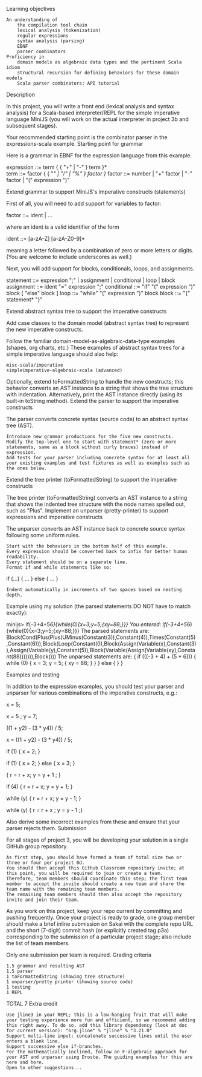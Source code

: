 
Learning objectives

    An understanding of
        the compilation tool chain
        lexical analysis (tokenization)
        regular expressions
        syntax analysis (parsing)
        EBNF
        parser combinators
    Proficiency in
        domain models as algebraic data types and the pertinent Scala idiom
        structural recursion for defining behaviors for these domain models
        Scala parser combinators: API tutorial

Description

In this project, you will write a front end (lexical analysis and syntax analysis) for a Scala-based interpreter/REPL for the simple imperative language MiniJS (you will work on the actual interpreter in project 3b and subsequent stages).

Your recommended starting point is the combinator parser in the expressions-scala example.
Starting point for grammar

Here is a grammar in EBNF for the expression language from this example.

expression ::= term { { "+" | "-" } term }*       
term       ::= factor { { "*" | "/" | "%" } factor }*
factor     ::= number | "+" factor | "-" factor | "(" expression ")"

Extend grammar to support MiniJS's imperative constructs (statements)

First of all, you will need to add support for variables to factor:

factor ::= ident | ...

where an ident is a valid identifier of the form

ident ::= [a-zA-Z] [a-zA-Z0-9]*

meaning a letter followed by a combination of zero or more letters or digits. (You are welcome to include underscores as well.)

Next, you will add support for blocks, conditionals, loops, and assignments.

statement   ::= expression ";" | assignment | conditional | loop | block
assignment  ::= ident "=" expression ";"
conditional ::= "if" "(" expression ")" block [ "else" block ]
loop        ::= "while" "(" expression ")" block
block       ::= "{" statement* "}"

Extend abstract syntax tree to support the imperative constructs

Add case classes to the domain model (abstract syntax tree) to represent the new imperative constructs.

Follow the familiar domain-model-as-algebraic-data-type examples (shapes, org charts, etc.) These examples of abstract syntax trees for a simple imperative language should also help:

    misc-scala/imperative
    simpleimperative-algebraic-scala (advanced)

Optionally, extend toFormattedString to handle the new constructs; this behavior converts an AST instance to a string that shows the tree structure with indentation. Alternatively, print the AST instance directly (using its built-in toString method).
Extend the parser to support the imperative constructs

The parser converts concrete syntax (source code) to an abstract syntax tree (AST).

    Introduce new grammar productions for the five new constructs.
    Modify the top-level one to start with statement* (zero or more statements, same as a block without curly braces) instead of expression.
    Add tests for your parser including concrete syntax for at least all your existing examples and test fixtures as well as examples such as the ones below.

Extend the tree printer (toFormattedString) to support the imperative constructs

The tree printer (toFormattedString) converts an AST instance to a string that shows the indented tree structure with the node names spelled out, such as "Plus".
Implement an unparser (pretty-printer) to support expressions and imperative constructs

The unparser converts an AST instance back to concrete source syntax following some uniform rules. 

    Start with the behaviors in the bottom half of this example.
    Every expression should be converted back to infix for better human readability.
    Every statement should be on a separate line.
    Format if and while statements like so:

if (...) {
  ...
} else {
  ...
}

    Indent automatically in increments of two spaces based on nesting depth.

Example using my solution (the parsed statements DO NOT have to match exactly):

minijs>  if(-3+4+5*6){while(0){x=3;y=5;{xy=88;}}}
You entered:  if(-3+4+5*6){while(0){x=3;y=5;{xy=88;}}}
The parsed statements are:
Block(Cond(Plus(Plus(UMinus(Constant(3)),Constant(4)),Times(Constant(5),Constant(6))),Block(Loop(Constant(0),Block(Assign(Variable(x),Constant(3)),Assign(Variable(y),Constant(5)),Block(Variable(Assign(Variable(xy),Constant(88))))))),Block()))
The unparsed statements are:
{
  if (((-3 + 4) + (5 * 6))) {
    while (0) {
      x = 3;
      y = 5;
      {
        xy = 88;
      }
    }
  } else {
  }
}

Examples and testing

In addition to the expression examples, you should test your parser and unparser for various combinations of the imperative constructs, e.g.:

x = 5;

x = 5 ; y = 7;

((1 + y2) - (3 * y4)) / 5;

x = ((1 + y2) - (3 * y4)) / 5;

if (1) { x = 2; }

if (1) { x = 2; } else { x = 3; }

{ r = r + x; y = y + 1 ; }

if (4) { r = r + x; y = y + 1; }

while (y) { r = r + x; y = y - 1; }

while (y) { r = r + x ; y = y - 1 ;}

Also derive some incorrect examples from these and ensure that your parser rejects them.
Submission

For all stages of project 3, you will be developing your solution in a single GitHub group repository.

    As first step, you should have formed a team of total size two or three or four per project 0d.
    You should then accept this Github Classroom repository invite; at this point, you will be required to join or create a team.
    Therefore, team members should coordinate this step; the first team member to accept the invite should create a new team and share the team name with the remaining team members.
    The remaining team members should then also accept the repository invite and join their team.

As you work on this project, keep your repo current by committing and pushing frequently. Once your project is ready to grade, one group member should make a brief inline submission on Sakai with the complete repo URL and the short (7-digit) commit hash (or explicitly created tag p3a) corresponding to the submission of a particular project stage; also include the list of team members.

Only one submission per team is required.
Grading criteria

    1.5 grammar and resulting AST
    1.5 parser
    1 toFormattedString (showing tree structure)
    1 unparser/pretty printer (showing source code)
    1 testing
    1 REPL

TOTAL 7
Extra credit

    Use jline3 in your REPL; this is a low-hanging fruit that will make your testing experience more fun and efficient, so we recommend adding this right away. To do so, add this library dependency (look at doc for current version): "org.jline" % "jline" % "3.21.0"
    Support multi-line input: concatenate successive lines until the user enters a blank line.
    Support successive else if-branches.
    For the mathematically inclined, follow an F-algebraic approach for your AST and unparser using Droste. The guiding examples for this are here and here.
    Open to other suggestions...

